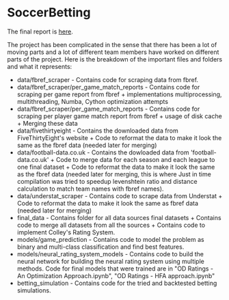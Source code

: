 # SoccerBetting
The final report is [here](./Soccer_Betting_Report.pdf).

The project has been complicated in the sense that there has been a lot of moving parts and a lot of different team members have worked on different parts of the project. Here is the breakdown of the important files and folders and what it represents:

* data/fbref_scraper    -    Contains code for scraping data from fbref. 
* data/fbref_scraper/per_game_match_reports    -    Contains code for scraping per game report from fbref + implementations multiprocessing, multithreading, Numba, Cython optimization attempts
* data/fbref_scraper/per_game_match_reports    -    Contains code for scraping per player game match report from fbref + usage of disk cache + Merging these data
* data/fivethirtyeight    -    Contains the downloaded data from FiveThirtyEight's website + Code to reformat the data to make it look the same as the fbref data (needed later for merging)
* data/football-data.co.uk    -    Contains the dowloaded data from 'football-data.co.uk' + Code to merge data for each season and each league to one final dataset + Code to reformat the data to make it look the same as the fbref data (needed later for merging, this is where Just in time compilation was tried to speedup levenshtein ratio and distance calculation to match team names with fbref names).
* data/understat_scraper    -    Contains code to scrape data from Understat + Code to reformat the data to make it look the same as fbref data (needed later for merging)
* final_data    -    Contains folder for all data sources final datasets + Contains code to merge all datasets from all the sources + Contains code to implement Colley's Rating System.
* models/game_prediction    -    Contains code to model the problem as binary and multi-class classification and find best features.
* models/neural_rating_system_models    -    Contains code to build the neural network for building the neural rating system using multiple methods. Code for final models that were trained are in "OD Ratings - An Optimization Approach.ipynb", "OD Ratings - HFA approach.ipynb"
* betting_simulation    -    Contains code for the tried and backtested betting simulations.
